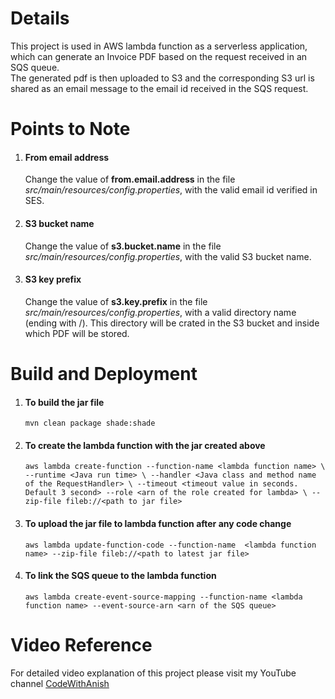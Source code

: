 # Details

This project is used in AWS lambda function as a serverless application, which can generate an Invoice PDF based on the request received in an SQS queue.  
The generated pdf is then uploaded to S3 and the corresponding S3 url is shared as an email message to the  email id received in the SQS request. 

# Points to Note
1. #### From email address
   Change the value of **from.email.address** in the file *src/main/resources/config.properties*, with the valid email id verified in SES.

2. #### S3 bucket name
    Change the value of **s3.bucket.name** in the file *src/main/resources/config.properties*, with the valid S3 bucket name.

3. #### S3 key prefix 
   Change the value of **s3.key.prefix** in the file *src/main/resources/config.properties*, with a valid directory name (ending with /). This directory will be crated in the S3 bucket and inside which PDF will be stored.

# Build and Deployment

1. #### To build the jar file 
   `mvn clean package shade:shade`

2. #### To create the lambda function with the jar created above

    `aws lambda create-function --function-name <lambda function name> \
   --runtime <Java run time> \
   --handler <Java class and method name of the RequestHandler> \
   --timeout <timeout value in seconds. Default 3 second>
   --role <arn of the role created for lambda> \
   --zip-file fileb://<path to jar file>`

3. #### To upload the jar file to lambda function after any code change
    `aws lambda update-function-code --function-name  <lambda function name> --zip-file fileb://<path to latest jar file>`

4. #### To link the SQS queue to the lambda function
    `aws lambda create-event-source-mapping --function-name <lambda function name> --event-source-arn <arn of the SQS queue>`

# Video Reference
For detailed video explanation of this project please visit my YouTube channel [CodeWithAnish](https://youtu.be/F5bPfC2xbxQ)
